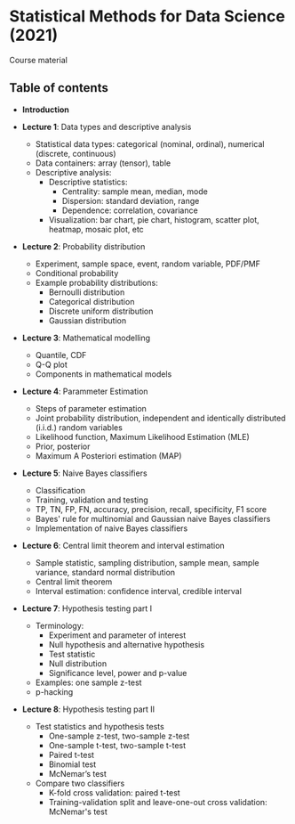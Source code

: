 # Statistical Methods for Data Science (2021)

Course material

## Table of contents

+ **Introduction**
+ **Lecture 1**: Data types and descriptive analysis
  + Statistical data types: categorical (nominal, ordinal), numerical (discrete, continuous)
  + Data containers: array (tensor), table
  + Descriptive analysis:
    + Descriptive statistics:
      + Centrality: sample mean, median, mode
      + Dispersion: standard deviation, range
      + Dependence: correlation, covariance
    + Visualization: bar chart, pie chart, histogram, scatter plot, heatmap, mosaic plot, etc

+ **Lecture 2**: Probability distribution
  + Experiment, sample space, event, random variable, PDF/PMF
  + Conditional probability
  + Example probability distributions:
    + Bernoulli distribution
    + Categorical distribution
    + Discrete uniform distribution
    + Gaussian distribution

+ **Lecture 3**: Mathematical modelling
  + Quantile, CDF
  + Q-Q plot
  + Components in mathematical models

+ **Lecture 4**: Parammeter Estimation
  + Steps of parameter estimation
  + Joint probability distribution, independent and identically distributed (i.i.d.) random variables
  + Likelihood function, Maximum Likelihood Estimation (MLE)
  + Prior, posterior
  + Maximum A Posteriori estimation (MAP)

+ **Lecture 5**: Naive Bayes classifiers
  + Classification
  + Training, validation and testing
  + TP, TN, FP, FN, accuracy, precision, recall, specificity, F1 score
  + Bayes' rule for multinomial and Gaussian naive Bayes classifiers
  + Implementation of naive Bayes classifiers

+ **Lecture 6**: Central limit theorem and interval estimation
  + Sample statistic, sampling distribution, sample mean, sample variance, standard normal distribution
  + Central limit theorem
  + Interval estimation: confidence interval, credible interval

+ **Lecture 7**: Hypothesis testing part I
  + Terminology:
    - Experiment and parameter of interest
    - Null hypothesis and alternative hypothesis
    - Test statistic
    - Null distribution
    - Significance level, power and p-value
  + Examples: one sample z-test
  + p-hacking

+ **Lecture 8**: Hypothesis testing part II
  + Test statistics and hypothesis tests
    + One-sample z-test, two-sample z-test
    + One-sample t-test, two-sample t-test
    + Paired t-test
    + Binomial test
    + McNemar’s test
  + Compare two classifiers
    + K-fold cross validation: paired t-test
    + Training-validation split and leave-one-out cross validation: McNemar's test
